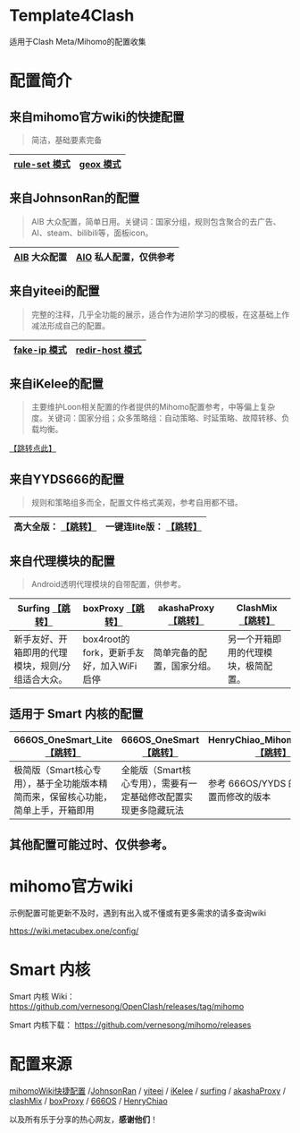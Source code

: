 # Template4Clash

适用于Clash Meta/Mihomo的配置收集

# 配置简介

## 来自mihomo官方wiki的快捷配置

> 简洁，基础要素完备

| [rule-set 模式](https://github.com/LennoC/Template4Clash/blob/main/mihomoWiki_rule-set_config.yaml) | [geox 模式](https://github.com/LennoC/Template4Clash/blob/main/mihomoWiki_geox_config.yaml) |
| ------------------------------------------------------------ | ------------------------------------------------------------ |

## 来自JohnsonRan的配置

> AIB 大众配置，简单日用。关键词：国家分组，规则包含聚合的去广告、AI、steam、bilibili等，面板icon。

| [AIB](https://github.com/LennoC/Template4Clash/blob/main/JohnsonRan_AIB.yaml) 大众配置 | [AIO](https://github.com/LennoC/Template4Clash/blob/main/JohnsonRan_AIO.yaml) 私人配置，仅供参考 |
| ------------------------------------------------------------ | ------------------------------------------------------------ |

## 来自yiteei的配置

> 完整的注释，几乎全功能的展示，适合作为进阶学习的模板，在这基础上作减法形成自己的配置。

| [fake-ip 模式](https://github.com/LennoC/Template4Clash/blob/main/yiteei_fake-ip_config.yaml) | [redir-host 模式](https://github.com/LennoC/Template4Clash/blob/main/yiteei_redir-host_config.yaml) |
| ------------------------------------------------------------ | ------------------------------------------------------------ |

## 来自iKelee的配置

> 主要维护Loon相关配置的作者提供的Mihomo配置参考，中等偏上复杂度。关键词：国家分组；众多策略组：自动策略、时延策略、故障转移、负载均衡。

[【跳转点此】](https://github.com/LennoC/Template4Clash/blob/main/iKelee_Clash_Sample_Configuration)

## 来自YYDS666的配置

> 规则和策略组多而全，配置文件格式美观，参考自用都不错。

| 高大全版： [【跳转】](https://github.com/LennoC/Template4Clash/blob/main/666OS_MihomoPro_Config.yaml) | 一键连lite版： [【跳转】](https://github.com/LennoC/Template4Clash/blob/main/666OS_Mihomo_OneTouch_Config.yaml) |
| ------------------------------------------------------------ | ------------------------------------------------------------ |

## 来自代理模块的配置

> Android透明代理模块的自带配置，供参考。

| Surfing [【跳转】](https://github.com/LennoC/Template4Clash/blob/main/Surfing_config.yaml) | boxProxy [【跳转】](https://github.com/LennoC/Template4Clash/blob/main/boxProxy_config.yaml) | akashaProxy [【跳转】](https://github.com/LennoC/Template4Clash/blob/main/akashaproxy_config.yaml) | ClashMix [【跳转】](https://github.com/LennoC/Template4Clash/blob/main/ClashMix_config.yaml) |
| ------------------------------------------------------------ | ------------------------------------------------------------ | ------------------------------------------------------------ | ------------------------------------------------------------ |
| 新手友好、开箱即用的代理模块，规则/分组适合大众。            | box4root的fork，更新手友好，加入WiFi启停                     | 简单完备的配置，国家分组。                                   | 另一个开箱即用的代理模块，极简配置。                         |

## 适用于 Smart 内核的配置

| 666OS_OneSmart_Lite [【跳转】](https://github.com/LennoC/Template4Clash/blob/main/666OS_OneSmart_Lite_Config.yaml) | 666OS_OneSmart[【跳转】](https://github.com/LennoC/Template4Clash/blob/main/666OS_OneSmart_Config.yaml) | HenryChiao_Mihomo_ProPlus[【跳转】](https://github.com/LennoC/Template4Clash/blob/main/HenryChiao_MihomoAIO_SmartProPlus_Config.yaml) |
| ------------------------------------------------------------ | ------------------------------------------------------------ | ------------------------------------------------------------ |
| 极简版（Smart核心专用），基于全功能版本精简而来，保留核心功能，简单上手，开箱即用 | 全能版（Smart核心专用），需要有一定基础修改配置实现更多隐藏玩法 | 参考 666OS/YYDS 的高大全配置而修改的版本                     |



## 其他配置可能过时、仅供参考。



# mihomo官方wiki

示例配置可能更新不及时，遇到有出入或不懂或有更多需求的请多查询wiki

https://wiki.metacubex.one/config/

# Smart 内核

Smart 内核 Wiki： https://github.com/vernesong/OpenClash/releases/tag/mihomo

Smart 内核下载： https://github.com/vernesong/mihomo/releases

# 配置来源

[mihomoWiki快捷配置](https://wiki.metacubex.one/example/conf/) /[JohnsonRan](https://github.com/JohnsonRan/CRules/tree/master/config) / [yiteei](https://github.com/yiteei/Share/tree/Proxy/config) / [iKelee](https://github.com/luestr/ProxyResource/tree/main/Tool/Clash/Config) / [surfing](https://github.com/GitMetaio/Surfing) / [akashaProxy](https://github.com/akashaProxy/akashaProxy) / [clashMix](https://github.com/AXEVO/Clash-MIX/tree/Clash-MIX-4.0/Clash) / [boxProxy](https://github.com/boxproxy/box) / [666OS](https://github.com/666OS/YYDS) / [HenryChiao](https://github.com/HenryChiao/MIHOMO_AIO/)

以及所有乐于分享的热心网友，**感谢他们**！
